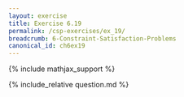 ```yaml
---
layout: exercise
title: Exercise 6.19
permalink: /csp-exercises/ex_19/
breadcrumb: 6-Constraint-Satisfaction-Problems
canonical_id: ch6ex19
---
```


{% include mathjax_support %}

<div id="hiddden">{% include_relative question.md %}</div>